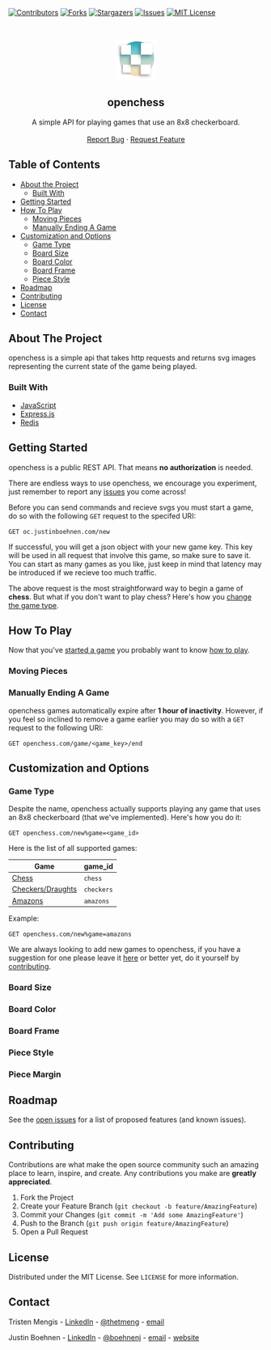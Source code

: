 <!--
*** Thanks for checking out this README Template. If you have a suggestion that would
*** make this better, please fork the repo and create a pull request or simply open
*** an issue with the tag "enhancement".
*** Thanks again! Now go create something AMAZING! :D
***
***
***
*** To avoid retyping too much info. Do a search and replace for the following:
*** github_username, repo, twitter_handle, email
-->

<!-- PROJECT SHIELDS -->
<!--
*** I'm using markdown "reference style" links for readability.
*** Reference links are enclosed in brackets [ ] instead of parentheses ( ).
*** See the bottom of this document for the declaration of the reference variables
*** for contributors-url, forks-url, etc. This is an optional, concise syntax you may use.
*** https://www.markdownguide.org/basic-syntax/#reference-style-links
-->

[![Contributors][contributors-shield]][contributors-url]
[![Forks][forks-shield]][forks-url]
[![Stargazers][stars-shield]][stars-url]
[![Issues][issues-shield]][issues-url]
[![MIT License][license-shield]][license-url]
<!--[![PayPal](https://img.shields.io/badge/paypal-donate-yellow.svg)](https://www.paypal.com/cgi-bin/webscr?cmd=_s-xclick&hosted_button_id=E6RKPR34SH6CU)-->

<!-- PROJECT LOGO -->
<br />
<p align="center">
  <a href="https://github.com/mengistristen/openchess">
    <img src="images/openchess_logo.png" alt="Logo" width="80" height="80">
  </a>

  <h2 align="center">openchess</h3>

  <p align="center">
    A simple API for playing games that use an 8x8 checkerboard.
    <br />
    <!-- PUT S3 DOCS HERE <a href="https://github.com/mengistristen/openchess"><strong>Explore the docs »</strong></a>
    <br />-->
    <br />
    <!-- PUT S3 DEMO HERE <a href="https://github.com/github_username/repo">View Demo</a>-->
    <!--·-->
    <a href="https://github.com/mengistristen/openchess/issues">Report Bug</a>
    ·
    <a href="https://github.com/mengistristen/openchess/issues">Request Feature</a>
  </p>
</p>

<!-- TABLE OF CONTENTS -->

## Table of Contents

-   [About the Project](#about-the-project)
    -   [Built With](#built-with)
-   [Getting Started](#getting-started)
-   [How To Play](#how-to-play)
    -   [Moving Pieces](#moving-pieces)
    -   [Manually Ending A Game](#manually-ending-a-game)
-   [Customization and Options](#customization-and-options)
    -   [Game Type](#game-type)
    -   [Board Size](#board-size)
    -   [Board Color](#board-color)
    -   [Board Frame](#board-frame)
    -   [Piece Style](#piece-style)
-   [Roadmap](#roadmap)
-   [Contributing](#contributing)
-   [License](#license)
-   [Contact](#contact)

<!-- ABOUT THE PROJECT -->

## About The Project

openchess is a simple api that takes http requests and returns svg images representing the current state of the game being played.

<!--[![Product Name Screen Shot][product-screenshot]](https://example.com)

Here's a blank template to get started:
**To avoid retyping too much info. Do a search and replace with your text editor for the following:**
`github_username`, `repo`, `twitter_handle`, `email`-->

### Built With

-   [JavaScript](https://www.javascript.com/)
-   [Express.js](https://expressjs.com/)
-   [Redis](https://redislabs.com/)

<!-- GETTING STARTED -->

## Getting Started

openchess is a public REST API. That means **no authorization** is needed.

There are endless ways to use openchess, we encourage you experiment, just remember to report any [issues](https://github.com/mengistristen/openchess/issues) you come across!

Before you can send commands and recieve svgs you must start a game, do so with the following `GET` request to the specifed URI:
```http
GET oc.justinboehnen.com/new
```
If successful, you will get a json object with your new game key. This key will be used in all request that involve this game, so make sure to save it.
You can start as many games as you like, just keep in mind that latency may be introduced if we recieve too much traffic.

The above request is the most straightforward way to begin a game of **chess**. But what if you don't want to play chess? Here's how you [change the game type](#game-type).

## How To Play

Now that you've [started a game](#getting-started) you probably want to know [how to play](#how-to-play).

### Moving Pieces

### Manually Ending A Game
    
openchess games automatically expire after **1 hour of inactivity**. However, if you feel so inclined to remove a game earlier you may do so with a `GET` request to the following URI:
```http
GET openchess.com/game/<game_key>/end
```

## Customization and Options
<!--
1. [Game Type](#game-type)
2. [Board Size](#board-size)
3. [Board Color](#board-color)
4. [Board Frame](#board-frame)
5. [Piece Style](#piece-style)
6. and [Piece Margin](#piece-margin)
-->

### Game Type
Despite the name, openchess actually supports playing any game that uses an 8x8 checkerboard (that we've implemented). Here's how you do it:
```http
GET openchess.com/new%game=<game_id>
```

Here is the list of all supported games:

| Game | game_id |
| --- | --- |
| [Chess](https://en.m.wikipedia.org/wiki/Chess) | `chess` |
| [Checkers/Draughts](https://en.m.wikipedia.org/wiki/Draughts) | `checkers` |
| [Amazons](https://en.m.wikipedia.org/wiki/Game_of_the_Amazons) | `amazons` |

Example:
```http
GET openchess.com/new%game=amazons
```

<!---   #### Checkers
```http
openchess.com/new%game=checkers
```

-   #### Chess
```http
openchess.com/new%game=chess
```

-   #### Checkers
```http
openchess.com/new%game=checkers
```
-   #### [Absorption](https://boardgamegeek.com/boardgame/63114/absorption)
```http
openchess.com/new%game=absorption
```
-   #### [0·1 (Zero Point One)](https://boardgamegeek.com/boardgame/114307/01-zero-point-one)
```http
openchess.com/new%game=zpo
```-->
We are always looking to add new games to openchess, if you have a suggestion for one please leave it [here](https://github.com/mengistristen/openchess/issues) or better yet, do it yourself by [contributing](#contributing).

### Board Size

### Board Color

### Board Frame

### Piece Style

### Piece Margin

## Roadmap

See the [open issues](https://github.com/mengistristen/openchess/issues) for a list of proposed features (and known issues).

<!-- CONTRIBUTING -->

## Contributing

Contributions are what make the open source community such an amazing place to learn, inspire, and create. Any contributions you make are **greatly appreciated**.

1. Fork the Project
2. Create your Feature Branch (`git checkout -b feature/AmazingFeature`)
3. Commit your Changes (`git commit -m 'Add some AmazingFeature'`)
4. Push to the Branch (`git push origin feature/AmazingFeature`)
5. Open a Pull Request

<!-- LICENSE -->

## License

Distributed under the MIT License. See `LICENSE` for more information.

<!-- CONTACT -->

## Contact

Tristen Mengis - [LinkedIn](https://www.linkedin.com/mwlite/in/tristen-mengis-81444813b) - [@thetmeng](https://twitter.com/thetmeng) - [email](mailto:tristen.mengis@oit.edu)

Justin Boehnen - [LinkedIn](https://www.linkedin.com/in/justinboehnen/) - [@boehnenj](https://twitter.com/boehnenj) - [email](mailto:justinboehnen@gmaim.com) - [website](https://www.justinboehnen.com)

<!-- ACKNOWLEDGEMENTS

## Acknowledgements

-   []()
-   []()
-   []()
-->

<!-- MARKDOWN LINKS & IMAGES -->
<!-- https://www.markdownguide.org/basic-syntax/#reference-style-links -->

[contributors-shield]: https://img.shields.io/github/contributors/mengistristen/openchess.svg?style=flat-square
[contributors-url]: https://github.com/mengistristen/openchess/graphs/contributors
[forks-shield]: https://img.shields.io/github/forks/mengistristen/openchess.svg?style=flat-square
[forks-url]: https://github.com/mengistristen/openchess/network/members
[stars-shield]: https://img.shields.io/github/stars/mengistristen/openchess.svg?style=flat-square
[stars-url]: https://github.com/mengistristen/openchess/stargazers
[issues-shield]: https://img.shields.io/github/issues/mengistristen/openchess.svg?style=flat-square
[issues-url]: https://github.com/mengistristen/openchess/issues
[license-shield]: https://img.shields.io/github/license/mengistristen/openchess.svg?style=flat-square
[license-url]: https://github.com/mengistristen/openchess/LICENSE
[linkedin-shield]: https://img.shields.io/badge/-LinkedIn-black.svg?style=flat-square&logo=linkedin&colorB=555
